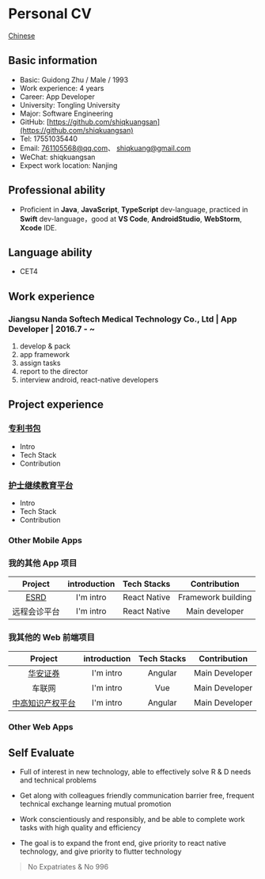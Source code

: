 # Personal CV

<p><a href="./README.md">Chinese</a></p>


## Basic information
- Basic: Guidong Zhu / Male / 1993
- Work experience: 4 years
- Career: App Developer
- University: Tongling University
- Major: Software Engineering
- GitHub: [https://github.com/shiqkuangsan](https://github.com/shiqkuangsan)
- Tel: 17551035440
- Email: 761105568@qq.com、 shiqkuang@gmail.com
- WeChat: shiqkuangsan
- Expect work location: Nanjing

## Professional ability
- Proficient in **Java**, **JavaScript**, **TypeScript** dev-language, practiced in **Swift** dev-language，good at **VS Code**, **AndroidStudio**, **WebStorm**, **Xcode** IDE. 


## Language ability
- CET4

## Work experience
### Jiangsu Nanda Softech Medical Technology Co., Ltd  |  App Developer |  2016.7 - ~
1. develop & pack
2. app framework
3. assign tasks
4. report to the director
5. interview android, react-native developers


## Project experience
### [专利书包](https://apps.apple.com/cn/app/id1446241863)
- Intro
- Tech Stack
- Contribution

### [护士继续教育平台](https://apps.apple.com/cn/app/id1433883456) 
- Intro
- Tech Stack
- Contribution


### Other Mobile Apps
### 我的其他 App 项目

| Project         | introduction   | Tech Stacks          | Contribution |
|:----------:|:----:|:------------:|:----:|
|[ESRD](https://baidu.com)        | I'm intro | React Native | Framework building |
| 远程会诊平台     | I'm intro | React Native | Main developer |

### 我其他的 Web 前端项目
| Project         | introduction   | Tech Stacks          | Contribution |
|:----------:|:----:|:------------:|:----:|
|[华安证券](https://baidu.com)        | I'm intro | Angular | Main Developer |
| 车联网       | I'm intro | Vue | Main Developer |
| [中高知识产权平台](https://www.cnuip.com)       | I'm intro | Angular | Main Developer |

### Other Web Apps

## Self Evaluate

- Full of interest in new technology, able to effectively solve R & D needs and technical problems

- Get along with colleagues friendly communication barrier free, frequent technical exchange learning mutual promotion

- Work conscientiously and responsibly, and be able to complete work tasks with high quality and efficiency

- The goal is to expand the front end, give priority to react native technology, and give priority to flutter technology

>No Expatriates & No 996
